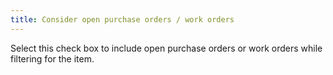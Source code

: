 ```yaml
---
title: Consider open purchase orders / work orders
---
```



Select this check box to include open purchase orders or work orders  while filtering for the item.
